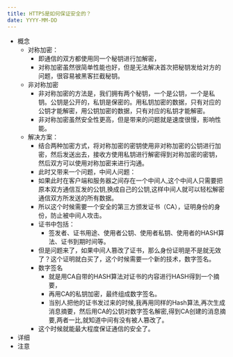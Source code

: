 ```yaml
---
title: HTTPS是如何保证安全的？
date: YYYY-MM-DD
---
```

- 概念
  - 对称加密：
    - 即通信的双⽅都使⽤同⼀个秘钥进⾏加解密，
    - 对称加密虽然很简单性能也好，但是⽆法解决⾸次把秘钥发给对⽅的问题，很容易被⿊客拦截秘钥。
  - ⾮对称加密
    - 非对称加密的方法是，我们拥有两个秘钥，一个是公钥，一个是私钥。公钥是公开的，私钥是保密的。用私钥加密的数据，只有对应的公钥才能解密，用公钥加密的数据，只有对应的私钥才能解密。
    - ⾮对称加密虽然安全性更⾼，但是带来的问题就是速度很慢，影响性能。
  - 解决⽅案：
    - 结合两种加密⽅式，将对称加密的密钥使⽤⾮对称加密的公钥进⾏加密，然后发送出去，接收⽅使⽤私钥进⾏解密得到对称加密的密钥，然后双⽅可以使⽤对称加密来进⾏沟通。
    - 此时⼜带来⼀个问题，中间⼈问题：
    - 如果此时在客户端和服务器之间存在⼀个中间⼈,这个中间⼈只需要把原本双⽅通信互发的公钥,换成⾃⼰的公钥,这样中间⼈就可以轻松解密通信双⽅所发送的所有数据。
    - 所以这个时候需要⼀个安全的第三⽅颁发证书（CA），证明身份的身份，防⽌被中间⼈攻击。 
    - 证书中包括：
      - 签发者、证书⽤途、使⽤者公钥、使⽤者私钥、使⽤者的HASH算法、证书到期时间等。
    - 但是问题来了，如果中间⼈篡改了证书，那么身份证明是不是就⽆效了？这个证明就⽩买了，这个时候需要⼀个新的技术，数字签名。
    - 数字签名
      - 就是⽤CA⾃带的HASH算法对证书的内容进⾏HASH得到⼀个摘要，
      - 再⽤CA的私钥加密，最终组成数字签名。
      - 当别⼈把他的证书发过来的时候,我再⽤同样的Hash算法,再次⽣成消息摘要，然后⽤CA的公钥对数字签名解密,得到CA创建的消息摘要,两者⼀⽐,就知道中间有没有被⼈篡改了。
    - 这个时候就能最⼤程度保证通信的安全了。
- 详细
- 注意